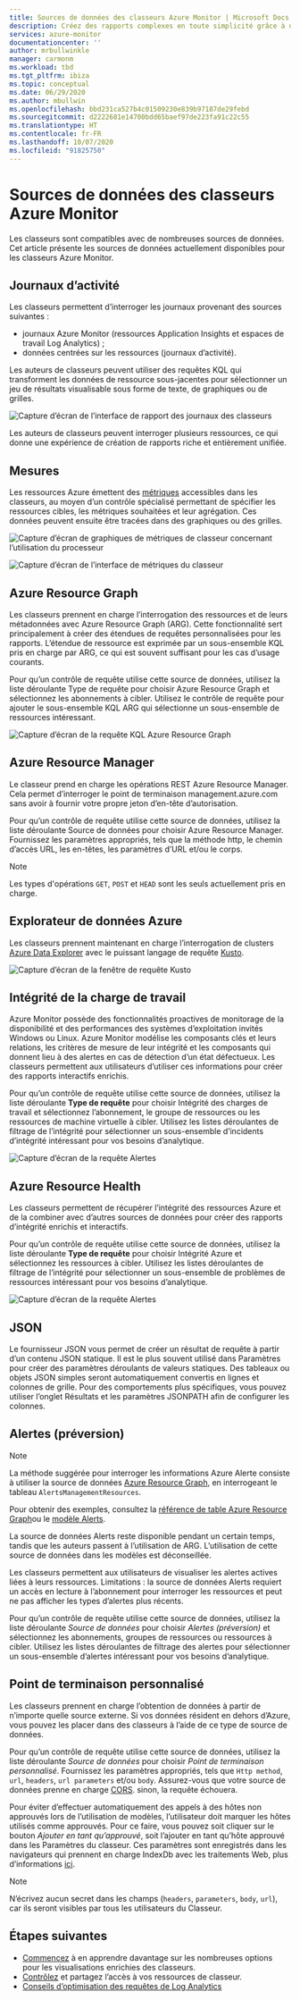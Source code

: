 ```yaml
---
title: Sources de données des classeurs Azure Monitor | Microsoft Docs
description: Créez des rapports complexes en toute simplicité grâce à des classeurs Azure Monitor paramétrables prédéfinis et personnalisés créés à partir de plusieurs sources de données.
services: azure-monitor
documentationcenter: ''
author: mrbullwinkle
manager: carmonm
ms.workload: tbd
ms.tgt_pltfrm: ibiza
ms.topic: conceptual
ms.date: 06/29/2020
ms.author: mbullwin
ms.openlocfilehash: bbd231ca527b4c01509230e839b97187de29febd
ms.sourcegitcommit: d2222681e14700bdd65baef97de223fa91c22c55
ms.translationtype: HT
ms.contentlocale: fr-FR
ms.lasthandoff: 10/07/2020
ms.locfileid: "91825750"
---
```

# <a name="azure-monitor-workbooks-data-sources"></a>Sources de données des classeurs Azure Monitor

Les classeurs sont compatibles avec de nombreuses sources de données. Cet article présente les sources de données actuellement disponibles pour les classeurs Azure Monitor.

## <a name="logs"></a>Journaux d’activité

Les classeurs permettent d’interroger les journaux provenant des sources suivantes :

* journaux Azure Monitor (ressources Application Insights et espaces de travail Log Analytics) ;
* données centrées sur les ressources (journaux d’activité).

Les auteurs de classeurs peuvent utiliser des requêtes KQL qui transforment les données de ressource sous-jacentes pour sélectionner un jeu de résultats visualisable sous forme de texte, de graphiques ou de grilles.

![Capture d’écran de l’interface de rapport des journaux des classeurs](./media/workbooks-overview/logs.png)

Les auteurs de classeurs peuvent interroger plusieurs ressources, ce qui donne une expérience de création de rapports riche et entièrement unifiée.

## <a name="metrics"></a>Mesures

Les ressources Azure émettent des [métriques](data-platform-metrics.md) accessibles dans les classeurs, au moyen d’un contrôle spécialisé permettant de spécifier les ressources cibles, les métriques souhaitées et leur agrégation. Ces données peuvent ensuite être tracées dans des graphiques ou des grilles.

![Capture d’écran de graphiques de métriques de classeur concernant l’utilisation du processeur](./media/workbooks-overview/metrics-graph.png)

![Capture d’écran de l’interface de métriques du classeur](./media/workbooks-overview/metrics.png)

## <a name="azure-resource-graph"></a>Azure Resource Graph

Les classeurs prennent en charge l’interrogation des ressources et de leurs métadonnées avec Azure Resource Graph (ARG). Cette fonctionnalité sert principalement à créer des étendues de requêtes personnalisées pour les rapports. L’étendue de ressource est exprimée par un sous-ensemble KQL pris en charge par ARG, ce qui est souvent suffisant pour les cas d’usage courants.

Pour qu’un contrôle de requête utilise cette source de données, utilisez la liste déroulante Type de requête pour choisir Azure Resource Graph et sélectionnez les abonnements à cibler. Utilisez le contrôle de requête pour ajouter le sous-ensemble KQL ARG qui sélectionne un sous-ensemble de ressources intéressant.

![Capture d’écran de la requête KQL Azure Resource Graph](./media/workbooks-overview/azure-resource-graph.png)

## <a name="azure-resource-manager"></a>Azure Resource Manager

Le classeur prend en charge les opérations REST Azure Resource Manager. Cela permet d’interroger le point de terminaison management.azure.com sans avoir à fournir votre propre jeton d’en-tête d’autorisation.

Pour qu’un contrôle de requête utilise cette source de données, utilisez la liste déroulante Source de données pour choisir Azure Resource Manager. Fournissez les paramètres appropriés, tels que la méthode http, le chemin d’accès URL, les en-têtes, les paramètres d’URL et/ou le corps.

> [!NOTE]
> Les types d'opérations `GET`, `POST` et `HEAD` sont les seuls actuellement pris en charge.

## <a name="azure-data-explorer"></a>Explorateur de données Azure

Les classeurs prennent maintenant en charge l’interrogation de clusters [Azure Data Explorer](/azure/data-explorer/) avec le puissant langage de requête [Kusto](/azure/kusto/query/index).   

![Capture d’écran de la fenêtre de requête Kusto](./media/workbooks-overview/data-explorer.png)

## <a name="workload-health"></a>Intégrité de la charge de travail

Azure Monitor possède des fonctionnalités proactives de monitorage de la disponibilité et des performances des systèmes d’exploitation invités Windows ou Linux. Azure Monitor modélise les composants clés et leurs relations, les critères de mesure de leur intégrité et les composants qui donnent lieu à des alertes en cas de détection d’un état défectueux. Les classeurs permettent aux utilisateurs d’utiliser ces informations pour créer des rapports interactifs enrichis.

Pour qu’un contrôle de requête utilise cette source de données, utilisez la liste déroulante **Type de requête** pour choisir Intégrité des charges de travail et sélectionnez l’abonnement, le groupe de ressources ou les ressources de machine virtuelle à cibler. Utilisez les listes déroulantes de filtrage de l’intégrité pour sélectionner un sous-ensemble d’incidents d’intégrité intéressant pour vos besoins d’analytique.

![Capture d’écran de la requête Alertes](./media/workbooks-overview/workload-health.png)

## <a name="azure-resource-health"></a>Azure Resource Health

Les classeurs permettent de récupérer l’intégrité des ressources Azure et de la combiner avec d’autres sources de données pour créer des rapports d’intégrité enrichis et interactifs.

Pour qu’un contrôle de requête utilise cette source de données, utilisez la liste déroulante **Type de requête** pour choisir Intégrité Azure et sélectionnez les ressources à cibler. Utilisez les listes déroulantes de filtrage de l’intégrité pour sélectionner un sous-ensemble de problèmes de ressources intéressant pour vos besoins d’analytique.

![Capture d’écran de la requête Alertes](./media/workbooks-overview/resource-health.png)

## <a name="json"></a>JSON

Le fournisseur JSON vous permet de créer un résultat de requête à partir d’un contenu JSON statique. Il est le plus souvent utilisé dans Paramètres pour créer des paramètres déroulants de valeurs statiques. Des tableaux ou objets JSON simples seront automatiquement convertis en lignes et colonnes de grille.  Pour des comportements plus spécifiques, vous pouvez utiliser l’onglet Résultats et les paramètres JSONPATH afin de configurer les colonnes.

## <a name="alerts-preview"></a>Alertes (préversion)

> [!NOTE]
> La méthode suggérée pour interroger les informations Azure Alerte consiste à utiliser la source de données [Azure Resource Graph](#azure-resource-graph), en interrogeant le tableau `AlertsManagementResources`.
>
> Pour obtenir des exemples, consultez la [référence de table Azure Resource Graph](../../governance/resource-graph/reference/supported-tables-resources.md)ou le [modèle Alerts](https://github.com/microsoft/Application-Insights-Workbooks/blob/master/Workbooks/Azure%20Resources/Alerts/Alerts.workbook).
>
> La source de données Alerts reste disponible pendant un certain temps, tandis que les auteurs passent à l’utilisation de ARG. L’utilisation de cette source de données dans les modèles est déconseillée. 

Les classeurs permettent aux utilisateurs de visualiser les alertes actives liées à leurs ressources. Limitations : la source de données Alerts requiert un accès en lecture à l’abonnement pour interroger les ressources et peut ne pas afficher les types d’alertes plus récents. 

Pour qu’un contrôle de requête utilise cette source de données, utilisez la liste déroulante _Source de données_ pour choisir _Alertes (préversion)_ et sélectionnez les abonnements, groupes de ressources ou ressources à cibler. Utilisez les listes déroulantes de filtrage des alertes pour sélectionner un sous-ensemble d’alertes intéressant pour vos besoins d’analytique.

## <a name="custom-endpoint"></a>Point de terminaison personnalisé

Les classeurs prennent en charge l’obtention de données à partir de n’importe quelle source externe. Si vos données résident en dehors d’Azure, vous pouvez les placer dans des classeurs à l’aide de ce type de source de données.

Pour qu’un contrôle de requête utilise cette source de données, utilisez la liste déroulante _Source de données_ pour choisir _Point de terminaison personnalisé_. Fournissez les paramètres appropriés, tels que `Http method`, `url`, `headers`, `url parameters` et/ou `body`. Assurez-vous que votre source de données prenne en charge [CORS](https://developer.mozilla.org/en-US/docs/Web/HTTP/CORS). sinon, la requête échouera.

Pour éviter d’effectuer automatiquement des appels à des hôtes non approuvés lors de l’utilisation de modèles, l’utilisateur doit marquer les hôtes utilisés comme approuvés. Pour ce faire, vous pouvez soit cliquer sur le bouton _Ajouter en tant qu’approuvé_, soit l’ajouter en tant qu’hôte approuvé dans les Paramètres du classeur. Ces paramètres sont enregistrés dans les navigateurs qui prennent en charge IndexDb avec les traitements Web, plus d’informations [ici](https://caniuse.com/#feat=indexeddb).

> [!NOTE]
> N’écrivez aucun secret dans les champs (`headers`, `parameters`, `body`, `url`), car ils seront visibles par tous les utilisateurs du Classeur.

## <a name="next-steps"></a>Étapes suivantes

* [Commencez](workbooks-visualizations.md) à en apprendre davantage sur les nombreuses options pour les visualisations enrichies des classeurs.
* [Contrôlez](workbooks-access-control.md) et partagez l’accès à vos ressources de classeur.
* [Conseils d’optimisation des requêtes de Log Analytics](../log-query/query-optimization.md)
